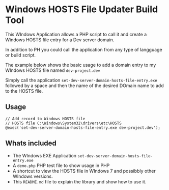 # Windows HOSTS File Updater Build Tool
This WIndows Application allows a PHP script to call it and create a Windows HOSTS file entry for a Dev server domain.

In addition to PH you could call the application from any type of langguage or build script.

The example below shows the basic usage to add a domain entry to my WIndows HOSTS file named `dev-project.dev`

Simply call the application `set-dev-server-domain-hosts-file-entry.exe` followed by a space and then the name of the desired DOmain name to add to the HOSTS file.

## Usage

    // Add record to Windows HOSTS file
    // HOSTS file C:\Windows\System32\drivers\etc\HOSTS
    @exec('set-dev-server-domain-hosts-file-entry.exe dev-project.dev');

## Whats included

- The WIndows EXE Application `set-dev-server-domain-hosts-file-entry.exe`
- A `demo.php` PHP test file to show usage in PHP
- A shortcut to view the HOSTS file in WIndows 7 and possibbly other WIndows versions.
- This `README.md` file to explain the library and show how to use it.















